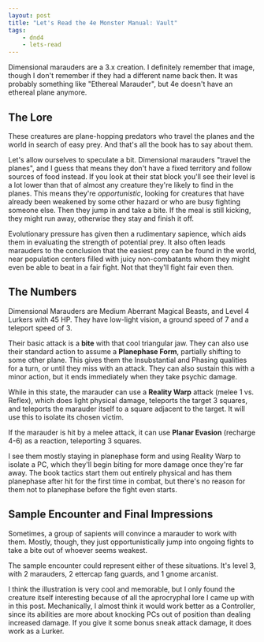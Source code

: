 ```yaml
---
layout: post
title: "Let's Read the 4e Monster Manual: Vault"
tags:
    - dnd4
    - lets-read
---
```


Dimensional marauders are a 3.x creation. I definitely remember that image,
though I don't remember if they had a different name back then. It was probably
something like "Ethereal Marauder", but 4e doesn't have an ethereal plane
anymore.

## The Lore

These creatures are plane-hopping predators who travel the planes and the world
in search of easy prey. And that's all the book has to say about them.

Let's allow ourselves to speculate a bit. Dimensional marauders "travel the
planes", and I guess that means they don't have a fixed territory and follow
sources of food instead. If you look at their stat block you'll see their level
is a lot lower than that of almost any creature they're likely to find in the
planes. This means they're _opportunistic_, looking for creatures that have
already been weakened by some other hazard or who are busy fighting someone
else. Then they jump in and take a bite. If the meal is still kicking, they
might run away, otherwise they stay and finish it off.

Evolutionary pressure has given then a rudimentary sapience, which aids them in
evaluating the strength of potential prey. It also often leads marauders to the
conclusion that the easiest prey can be found in the world, near population
centers filled with juicy non-combatants whom they might even be able to beat in
a fair fight. Not that they'll fight fair even then.

## The Numbers

Dimensional Marauders are Medium Aberrant Magical Beasts, and Level 4 Lurkers
with 45 HP. They have low-light vision, a ground speed of 7 and a teleport speed
of 3.

Their basic attack is a **bite** with that cool triangular jaw. They can also
use their standard action to assume a **Planephase Form**, partially shifting to
some other plane. This gives them the Insubstantial and Phasing qualities for a
turn, or until they miss with an attack. They can also sustain this with a minor
action, but it ends immediately when they take psychic damage.

While in this state, the marauder can use a **Reality Warp** attack (melee 1
vs. Reflex), which does light physical damage, teleports the target 3 squares,
and teleports the marauder itself to a square adjacent to the target. It will
use this to isolate its chosen victim.

If the marauder is hit by a melee attack, it can use **Planar Evasion**
(recharge 4-6) as a reaction, teleporting 3 squares.

I see them mostly staying in planephase form and using Reality Warp to isolate a
PC, which they'll begin biting for more damage once they're far away. The book
tactics start them out entirely physical and has them planephase after hit for
the first time in combat, but there's no reason for them not to planephase
before the fight even starts.

## Sample Encounter and Final Impressions

Sometimes, a group of sapients will convince a marauder to work with
them. Mostly, though, they just opportunistically jump into ongoing fights to
take a bite out of whoever seems weakest.

The sample encounter could represent either of these situations. It's level 3,
with 2 marauders, 2 ettercap fang guards, and 1 gnome arcanist.

I think the illustration is very cool and memorable, but I only found the
creature itself interesting because of all the aprocryphal lore I came up with
in this post. Mechanically, I almost think it would work better as a Controller,
since its abilities are more about knocking PCs out of position than dealing
increased damage. If you give it some bonus sneak attack damage, it does work as
a Lurker.
